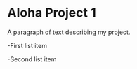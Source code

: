# Aloha Project 1

A paragraph of text describing 
my project.

-First list item

-Second list item
